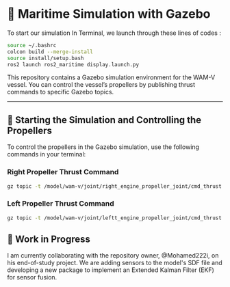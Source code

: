 # 🚤 Maritime Simulation with Gazebo



To start our simulation In Terminal, we launch through these lines of codes :

```bash
source ~/.bashrc
colcon build --merge-install
source install/setup.bash
ros2 launch ros2_maritime display.launch.py
```




This repository contains a Gazebo simulation environment for the WAM-V vessel. You can control the vessel’s propellers by publishing thrust commands to specific Gazebo topics.

---

## 🚤 Starting the Simulation and Controlling the Propellers

To control the propellers in the Gazebo simulation, use the following commands in your terminal:

### Right Propeller Thrust Command

```bash
gz topic -t /model/wam-v/joint/right_engine_propeller_joint/cmd_thrust -m gz.msgs.Double -p 'data: 100.00'

```

### Left Propeller Thrust Command

```bash
gz topic -t /model/wam-v/joint/leftt_engine_propeller_joint/cmd_thrust -m gz.msgs.Double -p 'data: 100.00'
```
## 🚧 Work in Progress

I am currently collaborating with the repository owner, @Mohamed222i, on his end-of-study project.
We are adding sensors to the model's SDF file and developing a new package to implement an Extended Kalman Filter (EKF) for sensor fusion.
